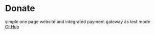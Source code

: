 # Donate
simple one page website and integrated payment gateway as test mode
[GitHub](https://riyanka139.github.io/Donate/)
